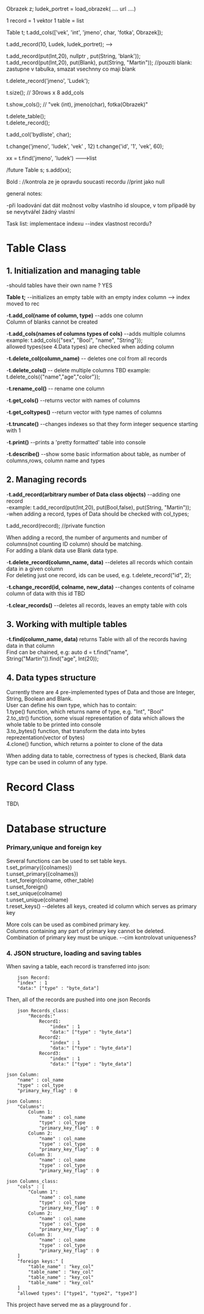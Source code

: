 Obrazek z;
ludek_portret = load_obrazek( .... url ....)

1 record = 1 vektor
1 table = list

Table t;
t.add_cols(['vek', 'int', 'jmeno', char, 'fotka', Obrazek]);

t.add_record(10, Ludek, ludek_portret); -->

t.add_record(put(Int,20), nullptr , put(String, 'blank'));
t.add_record(put(Int,20), put(Blank), put(String, "Martin"));
//pouziti blank: zastupne v tabulka, smazat vsechnny co maji blank



t.delete_record('jmeno', 'Ludek');

t.size();
// 30rows x 8 add_cols

t.show_cols();
// "vek (int), jmeno(char), fotka(Obrazek)"

t.delete_table();   
t.delete_record();

t.add_col('bydliste', char);


t.change('jmeno', 'ludek', 'vek' , 12)
t.change('id', '1', 'vek', 60);

xx = t.find('jmeno', 'ludek') --->list




/future
Table s;
s.add(xx);

Bold :
//kontrola ze je opravdu soucasti recordu
//print jako null



general notes:

-při loadování dat dát možnost volby vlastního id sloupce, v tom případě by se nevytvářel žádný vlastní 


Task list:
implementace indexu
--index vlastnost recordu?


# Table Class

## 1. Initialization and managing table

-should tables have their own name ? YES 

__Table t;__   --initializes an empty table with an empty index column --> index moved to rec

-__t.add_col(name of column, type)__ --adds one column                                             
Column of blanks cannot be created  

-__t.add_cols(names of columns types of cols)__ --adds multiple columns\
example: t.add_cols({"sex", "Bool", "name", "String"});  
allowed types(see 4.Data types) are checked when adding column  

-__t.delete_col(column_name)__ -- deletes one col from all records 

-__t.delete_cols()__ --   delete multiple columns               TBD 
example: t.delete_cols({"name","age","color"});

-__t.rename_col()__  -- rename one column

-__t.get_cols()__ --returns vector with names of columns  

-__t.get_coltypes()__ --return vector with type names of columns  

-__t.truncate()__ --changes indexes so that they form integer sequence starting with 1 

-__t.print()__ --prints a 'pretty formatted' table into console 

-__t.describe()__ --show some basic information about table, as number of columns,rows, column name and types  




## 2. Managing records

-__t.add_record(arbitrary number of Data class objects)__ --adding one record \
-example: t.add_record(put(Int,20), put(Bool,false), put(String, "Martin")); \
-when adding a record, types of Data should be checked with col_types;  

t.add_record(record);   //private function  

When adding a record, the number of arguments and number of columns(not counting ID column) should be matching. \
For adding a blank data use Blank data type.  

-__t.delete_record(column_name, data)__ --deletes all records which contain data in a given column \
For deleting just one record, ids can be used, e.g. t.delete_record("id", 2);  

-__t.change_record(id, colname, new_data)__ --changes contents of colname column of data with this id TBD  

-__t.clear_records()__ --deletes all records, leaves an empty table with cols  



## 3. Working with multiple tables

-__t.find(column_name, data)__  returns Table with all of the records having data in that column \
Find can be chained, e.g: auto d = t.find("name", String("Martin")).find("age", Int(20));  


## 4. Data types structure

Currently there are 4 pre-implemented types of Data and those are Integer, String, Boolean and Blank. \
User can define his own type, which has to contain: \
1.type() function, which returns name of type, e.g. "Int", "Bool" \
2.to_str() function, some visual representation of data which allows the whole table to be printed into console\
3.to_bytes() function, that transform the data into bytes reprezentation(vector of bytes)\
4.clone() function, which returns a pointer to clone of the data  

When adding data to table, correctness of types is checked, Blank data type can be used in column of any type.  


# Record Class
TBD\



# Database structure

### Primary,unique and foreign key

Several functions can be used to set table keys.\
t.set_primary({colnames})\
t.unset_primary({colnames})\
t.set_foreign(colname, other_table)\
t.unset_foreign()\
t.set_unique(colname)\
t.unset_unique(colname)\
t.reset_keys() --deletes all keys, created id column which serves as primary key  


More cols can be used as combined primary key.\
Columns containing any part of primary key cannot be deleted.\
Combination of primary key must be unique.           --cim kontrolovat uniqueness?



### 4. JSON structure, loading and saving tables

When saving a table, each record is transferred into json:
```
    json Record:
    "index" : 1
    "data:" ["type" : "byte_data"]
```

Then, all of the records are pushed into one json Records
```
    json Records_class:
        "Records:"
            Record1:
                "index" : 1
                "data:" ["type" : "byte_data"]
            Record2:
                "index" : 1
                "data:" ["type" : "byte_data"]
            Record3:
                "index" : 1
                "data:" ["type" : "byte_data"]
```

```
json Column:
    "name" : col_name
    "type" : col_type
    "primary_key_flag" : 0
```

```
json Columns:
    "Columns":
        Column 1: 
            "name" : col_name
            "type" : col_type
            "primary_key_flag" : 0 
        Column 2: 
            "name" : col_name
            "type" : col_type
            "primary_key_flag" : 0 
        Column 3: 
            "name" : col_name
            "type" : col_type
            "primary_key_flag" : 0 
```
```
json Columns_class:
    "cols" : [
        "Column 1": 
            "name" : col_name
            "type" : col_type
            "primary_key_flag" : 0 
        Column 2: 
            "name" : col_name
            "type" : col_type
            "primary_key_flag" : 0 
        Column 3: 
            "name" : col_name
            "type" : col_type
            "primary_key_flag" : 0 
    ]
    "foreign keys:" [
        "table_name" : "key_col"
        "table_name" : "key_col"
        "table_name" : "key_col"
        "table_name" : "key_col"
    ]
    "allowed types": ["type1", "type2", "type3"]
```







This project have served me as a playground for .

